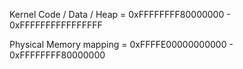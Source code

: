 Kernel Code / Data / Heap = 0xFFFFFFFF80000000 - 0xFFFFFFFFFFFFFFFF

Physical Memory mapping = 0xFFFFE00000000000 - 0xFFFFFFFF80000000